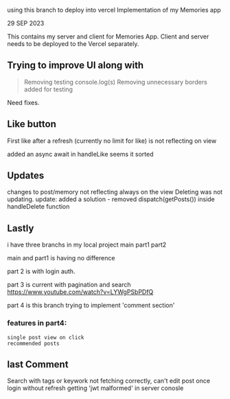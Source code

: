 using this branch to deploy into vercel
Implementation of my Memories app

29 SEP 2023

This contains my server and client for Memories App. Client and server needs to be deployed to the Vercel separately.

## Trying to improve UI along with

> Removing testing console.log(s)
> Removing unnecessary borders added for testing

Need fixes.

## Like button

First like after a refresh (currently no limit for like) is not reflecting on view

added an async await in handleLike seems it sorted

## Updates

changes to post/memory not reflecting always on the view
Deleting was not updating. update: added a solution - removed dispatch(getPosts()) inside handleDelete function

## Lastly

i have three branchs in my local project
main
part1
part2

main and part1 is having no difference

part 2 is with login auth.

part 3 is current with pagination and search https://www.youtube.com/watch?v=LYWgPSbPDfQ

part 4 is this branch trying to implement 'comment section'

### features in part4:

    single post view on click
    recommended posts

## last Comment

Search with tags or keywork not fetching correctly,
can't edit post once login without refresh getting 'jwt malformed' in server conosle
